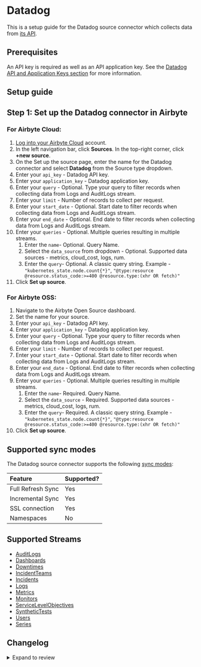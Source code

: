 # Datadog

This is a setup guide for the Datadog source connector which collects data from [its API](https://docs.datadoghq.com/api/latest/).

## Prerequisites

An API key is required as well as an API application key. See the [Datadog API and Application Keys section](https://docs.datadoghq.com/account_management/api-app-keys/) for more information.

## Setup guide

## Step 1: Set up the Datadog connector in Airbyte

### For Airbyte Cloud:

1. [Log into your Airbyte Cloud](https://cloud.airbyte.com/workspaces) account.
2. In the left navigation bar, click **Sources**. In the top-right corner, click **+new source**.
3. On the Set up the source page, enter the name for the Datadog connector and select **Datadog** from the Source type dropdown.
4. Enter your `api_key` - Datadog API key.
5. Enter your `application_key` - Datadog application key.
6. Enter your `query` - Optional. Type your query to filter records when collecting data from Logs and AuditLogs stream.
7. Enter your `limit` - Number of records to collect per request.
8. Enter your `start_date` - Optional. Start date to filter records when collecting data from Logs and AuditLogs stream.
9. Enter your `end_date` - Optional. End date to filter records when collecting data from Logs and AuditLogs stream.
10. Enter your `queries` - Optional. Multiple queries resulting in multiple streams.
    1. Enter the `name`- Optional. Query Name.
    2. Select the `data_source` from dropdown - Optional. Supported data sources - metrics, cloud_cost, logs, rum.
    3. Enter the `query`- Optional. A classic query string. Example - `"kubernetes_state.node.count{*}"`, `"@type:resource @resource.status_code:>=400 @resource.type:(xhr OR fetch)"`
11. Click **Set up source**.

### For Airbyte OSS:

1. Navigate to the Airbyte Open Source dashboard.
2. Set the name for your source.
3. Enter your `api_key` - Datadog API key.
4. Enter your `application_key` - Datadog application key.
5. Enter your `query` - Optional. Type your query to filter records when collecting data from Logs and AuditLogs stream.
6. Enter your `limit` - Number of records to collect per request.
7. Enter your `start_date` - Optional. Start date to filter records when collecting data from Logs and AuditLogs stream.
8. Enter your `end_date` - Optional. End date to filter records when collecting data from Logs and AuditLogs stream.
9. Enter your `queries` - Optional. Multiple queries resulting in multiple streams.
   1. Enter the `name`- Required. Query Name.
   2. Select the `data_source` - Required. Supported data sources - metrics, cloud_cost, logs, rum.
   3. Enter the `query`- Required. A classic query string. Example - `"kubernetes_state.node.count{*}"`, `"@type:resource @resource.status_code:>=400 @resource.type:(xhr OR fetch)"`
10. Click **Set up source**.

## Supported sync modes

The Datadog source connector supports the following [sync modes](https://docs.airbyte.com/cloud/core-concepts#connection-sync-modes):

| Feature           | Supported? |
|:------------------|:-----------|
| Full Refresh Sync | Yes        |
| Incremental Sync  | Yes        |
| SSL connection    | Yes        |
| Namespaces        | No         |

## Supported Streams

- [AuditLogs](https://docs.datadoghq.com/api/latest/audit/#search-audit-logs-events)
- [Dashboards](https://docs.datadoghq.com/api/latest/dashboards/#get-all-dashboards)
- [Downtimes](https://docs.datadoghq.com/api/latest/downtimes/#get-all-downtimes)
- [IncidentTeams](https://docs.datadoghq.com/api/latest/incident-teams/#get-a-list-of-all-incident-teams)
- [Incidents](https://docs.datadoghq.com/api/latest/incidents/#get-a-list-of-incidents)
- [Logs](https://docs.datadoghq.com/api/latest/logs/#search-logs)
- [Metrics](https://docs.datadoghq.com/api/latest/metrics/#get-a-list-of-metrics)
- [Monitors](https://docs.datadoghq.com/api/latest/monitors/#get-all-monitor-details)
- [ServiceLevelObjectives](https://docs.datadoghq.com/api/latest/service-level-objectives/#get-all-slos)
- [SyntheticTests](https://docs.datadoghq.com/api/latest/synthetics/#get-the-list-of-all-tests)
- [Users](https://docs.datadoghq.com/api/latest/users/#list-all-users)
- [Series](https://docs.datadoghq.com/api/latest/metrics/?code-lang=curl#query-timeseries-data-across-multiple-products)

## Changelog

<details>
  <summary>Expand to review</summary>

| Version | Date       | Pull Request                                             | Subject                                                                      |
|:--------|:-----------|:---------------------------------------------------------|:-----------------------------------------------------------------------------|
| 2.0.2 | 2024-12-14 | [49472](https://github.com/airbytehq/airbyte/pull/49472) | Update dependencies |
| 2.0.1 | 2024-12-12 | [48300](https://github.com/airbytehq/airbyte/pull/48300) | Update dependencies |
| 2.0.0 | 2024-12-06 | [48833](https://github.com/airbytehq/airbyte/pull/48833) | Remove `is_read_only` parameter from dashboards stream schema |
| 1.1.1 | 2024-10-28 | [46502](https://github.com/airbytehq/airbyte/pull/46502) | Update dependencies |
| 1.1.0 | 2023-10-04 | [46387](https://github.com/airbytehq/airbyte/pull/46387) | Migrate to manifest only |
| 1.0.6 | 2024-09-28 | [46190](https://github.com/airbytehq/airbyte/pull/46190) | Update dependencies |
| 1.0.5 | 2024-09-21 | [45771](https://github.com/airbytehq/airbyte/pull/45771) | Update dependencies |
| 1.0.4 | 2024-09-14 | [45581](https://github.com/airbytehq/airbyte/pull/45581) | Update dependencies |
| 1.0.3 | 2024-09-07 | [45297](https://github.com/airbytehq/airbyte/pull/45297) | Update dependencies |
| 1.0.2 | 2024-08-31 | [44992](https://github.com/airbytehq/airbyte/pull/44992) | Update dependencies |
| 1.0.1 | 2024-08-24 | [44706](https://github.com/airbytehq/airbyte/pull/44706) | Update dependencies |
| 1.0.0 | 2024-08-19 | [44371](https://github.com/airbytehq/airbyte/pull/44371) | Update CDK version and dependencies, remove parameters and migrate to inline schemas |
| 0.4.15 | 2024-08-17 | [44313](https://github.com/airbytehq/airbyte/pull/44313) | Update dependencies |
| 0.4.14 | 2024-08-12 | [43741](https://github.com/airbytehq/airbyte/pull/43741) | Update dependencies |
| 0.4.13 | 2024-08-10 | [43555](https://github.com/airbytehq/airbyte/pull/43555) | Update dependencies |
| 0.4.12 | 2024-08-03 | [43141](https://github.com/airbytehq/airbyte/pull/43141) | Update dependencies |
| 0.4.11 | 2024-07-27 | [42776](https://github.com/airbytehq/airbyte/pull/42776) | Update dependencies |
| 0.4.10 | 2024-07-20 | [42341](https://github.com/airbytehq/airbyte/pull/42341) | Update dependencies |
| 0.4.9 | 2024-07-13 | [41783](https://github.com/airbytehq/airbyte/pull/41783) | Update dependencies |
| 0.4.8 | 2024-07-10 | [41416](https://github.com/airbytehq/airbyte/pull/41416) | Update dependencies |
| 0.4.7 | 2024-07-09 | [41168](https://github.com/airbytehq/airbyte/pull/41168) | Update dependencies |
| 0.4.6 | 2024-07-06 | [40985](https://github.com/airbytehq/airbyte/pull/40985) | Update dependencies |
| 0.4.5 | 2024-06-25 | [40306](https://github.com/airbytehq/airbyte/pull/40306) | Update dependencies |
| 0.4.4 | 2024-06-22 | [40063](https://github.com/airbytehq/airbyte/pull/40063) | Update dependencies |
| 0.4.3 | 2024-06-13 | [37590](https://github.com/airbytehq/airbyte/pull/37590) | Change `last_records` to `last_record` |
| 0.4.2 | 2024-06-04 | [39060](https://github.com/airbytehq/airbyte/pull/39060) | [autopull] Upgrade base image to v1.2.1 |
| 0.4.1 | 2024-05-20 | [38424](https://github.com/airbytehq/airbyte/pull/38424) | [autopull] base image + poetry + up_to_date |
| 0.4.0 | 2023-12-04 | [30999](https://github.com/airbytehq/airbyte/pull/30999) | Add `monitors` and `service_level_objectives` Streams |
| 0.3.0 | 2023-08-27 | [29885](https://github.com/airbytehq/airbyte/pull/29885) | Migrate to low code |
| 0.2.2 | 2023-07-10 | [28089](https://github.com/airbytehq/airbyte/pull/28089) | Additional stream and query details in response |
| 0.2.1 | 2023-06-28 | [26534](https://github.com/airbytehq/airbyte/pull/26534) | Support multiple query streams and pulling data from different datadog sites |
| 0.2.0 | 2023-06-28 | [27784](https://github.com/airbytehq/airbyte/pull/27784) | Add necessary fields to schemas |
| 0.1.1 | 2023-04-27 | [25562](https://github.com/airbytehq/airbyte/pull/25562) | Update testing dependencies |
| 0.1.0 | 2022-10-18 | [18150](https://github.com/airbytehq/airbyte/pull/18150) | New Source: Datadog |

</details>
